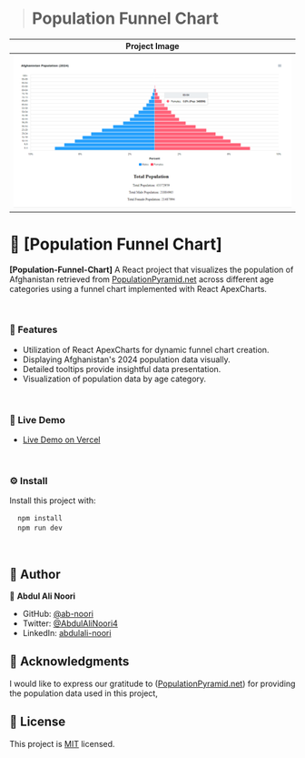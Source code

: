 > # Population Funnel Chart

<div align="center">

| Project Image |
| ----------------------------------------------------------------------------------------------------------------------- |
| <img alt="Finance-Tracker login" src="src/assets/funnelchart.PNG" width="auto"/> |

</div>

# 📖 [Population Funnel Chart] <a name="about-project"></a>

**[Population-Funnel-Chart]** A React project that visualizes the population of Afghanistan retrieved from [PopulationPyramid.net](https://www.populationpyramid.net/afghanistan/2024/) across different age categories using a funnel chart implemented with React ApexCharts.

<br/>

### 🔆 Features

- Utilization of React ApexCharts for dynamic funnel chart creation.
- Displaying Afghanistan's 2024 population data visually.
- Detailed tooltips provide insightful data presentation.
- Visualization of population data by age category.

<br/>

### 🚀 Live Demo
 - [Live Demo on Vercel](https://populationfunnelchart.vercel.app/)

<br/>

### ⚙ Install

Install this project with:

```sh
  npm install
  npm run dev
```

<br/>

## 👥 Author <a name="authors"></a>

👤 **Abdul Ali Noori**

- GitHub: [@ab-noori](https://github.com/ab-noori)
- Twitter: [@AbdulAliNoori4](https://twitter.com/AbdulAliNoori4)
- LinkedIn: [abdulali-noori](https://www.linkedin.com/in/abdulali-noori)

  
## 🙏 Acknowledgments
I would like to express our gratitude to ([PopulationPyramid.net](https://www.populationpyramid.net/afghanistan/2024/)) for providing the population data used in this project,

## 📝 License <a name="license"></a>

This project is [MIT](./LICENSE) licensed.



